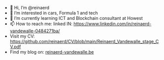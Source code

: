 - 👋 Hi, I’m @reinaerd
- 👀 I’m interested in cars, Formula 1 and tech
- 🌱 I’m currently learning ICT and Blockchain consultant at Howest
- 📫 How to reach me: linked IN: https://www.linkedin.com/in/reinaerd-vandewalle-0484271ba/
- Visit my CV: https://github.com/reinaerd/CV/blob/main/Reinaerd_Vandewalle_stage_CV.pdf
- Find my blog on: [reinaerd-vandewalle.be](https://www.reinaerd-vandewalle.be/)

